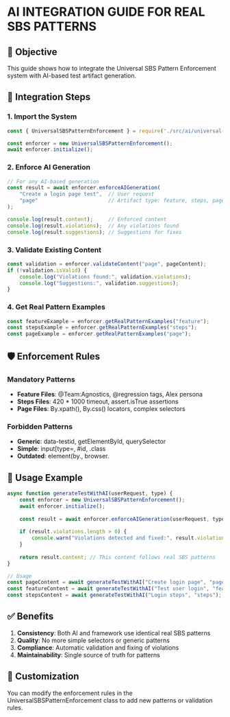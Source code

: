 # AI INTEGRATION GUIDE FOR REAL SBS PATTERNS

## 🎯 Objective
This guide shows how to integrate the Universal SBS Pattern Enforcement system with AI-based test artifact generation.

## 🔧 Integration Steps

### 1. Import the System
```javascript
const { UniversalSBSPatternEnforcement } = require('./src/ai/universal-sbs-pattern-enforcement');

const enforcer = new UniversalSBSPatternEnforcement();
await enforcer.initialize();
```

### 2. Enforce AI Generation
```javascript
// For any AI-based generation
const result = await enforcer.enforceAIGeneration(
    "Create a login page test",  // User request
    "page"                       // Artifact type: feature, steps, page
);

console.log(result.content);     // Enforced content
console.log(result.violations);  // Any violations found
console.log(result.suggestions); // Suggestions for fixes
```

### 3. Validate Existing Content
```javascript
const validation = enforcer.validateContent("page", pageContent);
if (!validation.isValid) {
    console.log("Violations found:", validation.violations);
    console.log("Suggestions:", validation.suggestions);
}
```

### 4. Get Real Pattern Examples
```javascript
const featureExample = enforcer.getRealPatternExamples("feature");
const stepsExample = enforcer.getRealPatternExamples("steps");
const pageExample = enforcer.getRealPatternExamples("page");
```

## 🛡️ Enforcement Rules

### Mandatory Patterns
- **Feature Files**: @Team:Agnostics, @regression tags, Alex persona
- **Steps Files**: 420 * 1000 timeout, assert.isTrue assertions
- **Page Files**: By.xpath(), By.css() locators, complex selectors

### Forbidden Patterns
- **Generic**: data-testid, getElementById, querySelector
- **Simple**: input[type=, #id, .class
- **Outdated**: element(by., browser.

## 🚀 Usage Example

```javascript
async function generateTestWithAI(userRequest, type) {
    const enforcer = new UniversalSBSPatternEnforcement();
    await enforcer.initialize();
    
    const result = await enforcer.enforceAIGeneration(userRequest, type);
    
    if (result.violations.length > 0) {
        console.warn("Violations detected and fixed:", result.violations);
    }
    
    return result.content; // This content follows real SBS patterns
}

// Usage
const pageContent = await generateTestWithAI("Create login page", "page");
const featureContent = await generateTestWithAI("Test user login", "feature");
const stepsContent = await generateTestWithAI("Login steps", "steps");
```

## ✅ Benefits
1. **Consistency**: Both AI and framework use identical real SBS patterns
2. **Quality**: No more simple selectors or generic patterns
3. **Compliance**: Automatic validation and fixing of violations
4. **Maintainability**: Single source of truth for patterns

## 🔧 Customization
You can modify the enforcement rules in the UniversalSBSPatternEnforcement class to add new patterns or validation rules.

